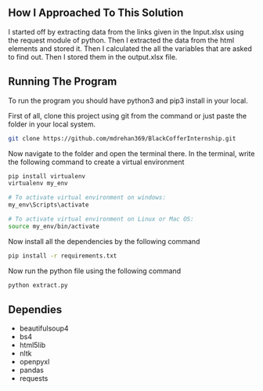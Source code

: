 
## How I Approached To This Solution

I started off by extracting data from the links given in the Input.xlsx using the request module of python. Then I extracted the data from the html elements and stored it. Then I calculated the all the variables that are asked to find out. Then I stored them in the output.xlsx file.

## Running The Program

To run the program you should have python3 and pip3 install in your local.

First of all, clone this project using git from the command
or just paste the folder in your local system.

```bash
git clone https://github.com/mdrehan369/BlackCofferInternship.git
```
Now navigate to the folder and open the terminal there. In the terminal, write the following command to create a virtual environment

```bash
pip install virtualenv
virtualenv my_env

# To activate virtual environment on windows:
my_env\Scripts\activate

# To activate virtual environment on Linux or Mac OS:
source my_env/bin/activate
```

Now install all the dependencies by the following command

```bash
pip install -r requirements.txt
```
Now run the python file using the following command
```bash
python extract.py
```

## Dependies
- beautifulsoup4
- bs4
- html5lib
- nltk
- openpyxl
- pandas
- requests
